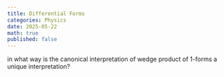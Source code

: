 ```yaml
---
title: Differential Forms
categories: Physics
date: 2025-05-22
math: true
published: false
---
```


in what way is the canonical interpretation of wedge product of 1-forms a unique interpretation?